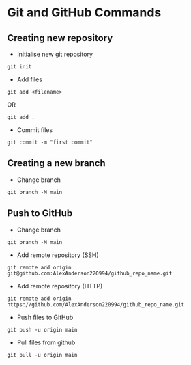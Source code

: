 # Git and GitHub Commands

## Creating new repository

- Initialise new git repository
````
git init
````
- Add files
````
git add <filename>
````
OR
````
git add .
````
- Commit files
````
git commit -m "first commit"
````

## Creating a new branch

- Change branch
````
git branch -M main
````

## Push to GitHub

- Change branch
````
git branch -M main
````
- Add remote repository (SSH)
````
git remote add origin git@github.com:AlexAnderson220994/github_repo_name.git
````
- Add remote repository (HTTP)
````
git remote add origin https://github.com/AlexAnderson220994/github_repo_name.git
````
- Push files to GitHub
````
git push -u origin main
````
- Pull files from github
````
git pull -u origin main
````